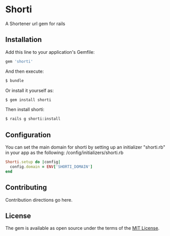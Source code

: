 # Shorti
A Shortener url gem for rails

## Installation
Add this line to your application's Gemfile:

```ruby
gem 'shorti'
```

And then execute:
```bash
$ bundle
```

Or install it yourself as:
```bash
$ gem install shorti
```

Then install shorti:
```bash
$ rails g shorti:install
```

## Configuration
You can set the main domain for shorti by setting up an initializer "shorti.rb" in your app as the following:
/config/initializers/shorti.rb
```ruby
Shorti.setup do |config|
  config.domain = ENV['SHORTI_DOMAIN']
end
```

## Contributing
Contribution directions go here.

## License
The gem is available as open source under the terms of the [MIT License](https://opensource.org/licenses/MIT).
